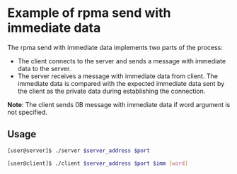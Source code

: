 Example of rpma send with immediate data
===

The rpma send with immediate data implements two parts of the process:
- The client connects to the server and sends a message with immediate
data to the server.
- The server receives a message with immediate data from client.
The immediate data is compared with the expected immediate data sent
by the client as the private data during establishing the connection.

**Note**: The client sends 0B message with immediate data if word
argument is not specified.

## Usage

```bash
[user@server]$ ./server $server_address $port
```

```bash
[user@client]$ ./client $server_address $port $imm [word]
```
